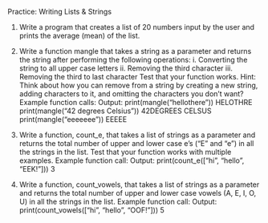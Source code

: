 Practice: Writing Lists & Strings

1. Write a program that creates a list of 20 numbers input by the user and prints the average (mean) of the list.

2. Write a function mangle that takes a string as a parameter and returns the string after performing the following operations:
   i. Converting the string to all upper case letters ii. Removing the third character
   iii. Removing the third to last character Test that your function works.
   Hint: Think about how you can remove from a string by creating a new string, adding characters to it, and omitting the characters you don’t want?
   Example function calls: Output:
   print(mangle(“hellothere”)) HELOTHRE
   print(mangle(“42 degrees Celsius”)) 42DEGREES CELSUS
   print(mangle(“eeeeeee”)) EEEEE
3. Write a function, count_e, that takes a list of strings as a parameter and returns the total number of upper and lower case e’s (“E” and “e”) in all the strings in the list. Test that your function works with multiple examples.
   Example function call: Output:
   print(count_e([“hi”, “hello”, “EEK!”])) 3

4. Write a function, count_vowels, that takes a list of strings as a parameter and returns the total number of upper and lower case vowels (A, E, I, O, U) in all the strings in the list.
   Example function call: Output:
   print(count_vowels([“hi”, “hello”, “OOF!”])) 5
